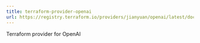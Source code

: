 ```yaml
---
title: terraform-provider-openai
url: https://registry.terraform.io/providers/jianyuan/openai/latest/docs
---
```


Terraform provider for OpenAI
